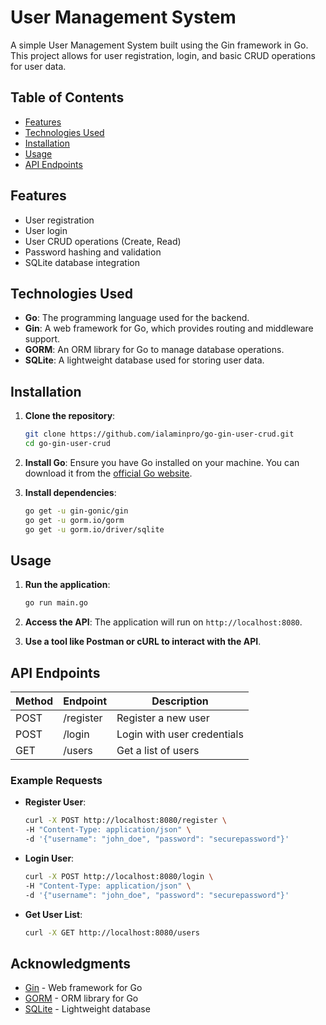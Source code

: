 # User Management System

A simple User Management System built using the Gin framework in Go. This project allows for user registration, login, and basic CRUD operations for user data.

## Table of Contents

- [Features](#features)
- [Technologies Used](#technologies-used)
- [Installation](#installation)
- [Usage](#usage)
- [API Endpoints](#api-endpoints)

## Features

- User registration
- User login
- User CRUD operations (Create, Read)
- Password hashing and validation
- SQLite database integration

## Technologies Used

- **Go**: The programming language used for the backend.
- **Gin**: A web framework for Go, which provides routing and middleware support.
- **GORM**: An ORM library for Go to manage database operations.
- **SQLite**: A lightweight database used for storing user data.

## Installation

1. **Clone the repository**:
   ```bash
   git clone https://github.com/ialaminpro/go-gin-user-crud.git
   cd go-gin-user-crud
   ```

2. **Install Go**: Ensure you have Go installed on your machine. You can download it from the [official Go website](https://golang.org/dl/).

3. **Install dependencies**:
   ```bash
   go get -u gin-gonic/gin
   go get -u gorm.io/gorm
   go get -u gorm.io/driver/sqlite
   ```

## Usage

1. **Run the application**:
   ```bash
   go run main.go
   ```

2. **Access the API**: The application will run on `http://localhost:8080`.

3. **Use a tool like Postman or cURL to interact with the API**.

## API Endpoints

| Method | Endpoint         | Description                   |
|--------|------------------|-------------------------------|
| POST   | /register        | Register a new user           |
| POST   | /login           | Login with user credentials    |
| GET    | /users           | Get a list of users           |


### Example Requests

- **Register User**:
  ```bash
  curl -X POST http://localhost:8080/register \
  -H "Content-Type: application/json" \
  -d '{"username": "john_doe", "password": "securepassword"}'
  ```

- **Login User**:
  ```bash
  curl -X POST http://localhost:8080/login \
  -H "Content-Type: application/json" \
  -d '{"username": "john_doe", "password": "securepassword"}'
  ```

- **Get User List**:
  ```bash
  curl -X GET http://localhost:8080/users
  ```

## Acknowledgments

- [Gin](https://github.com/gin-gonic/gin) - Web framework for Go
- [GORM](https://gorm.io/) - ORM library for Go
- [SQLite](https://www.sqlite.org/index.html) - Lightweight database
```
